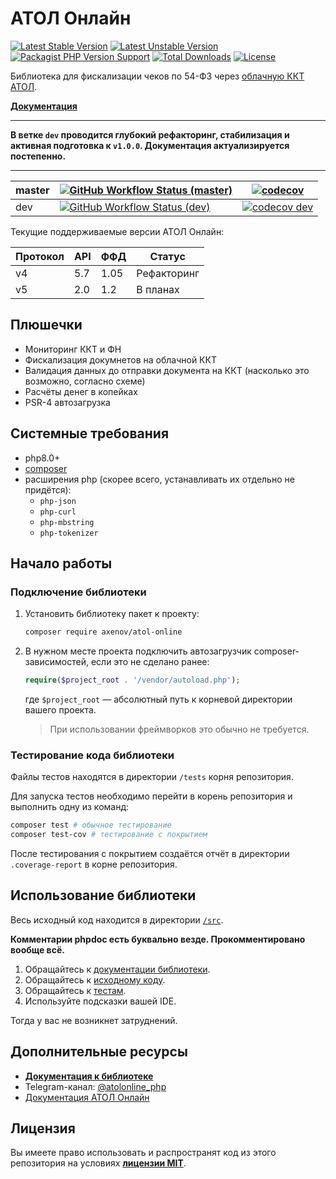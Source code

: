 # АТОЛ Онлайн

[![Latest Stable Version](http://poser.pugx.org/axenov/atol-online/v)](https://packagist.org/packages/axenov/atol-online)
[![Latest Unstable Version](http://poser.pugx.org/axenov/atol-online/v/unstable)](https://packagist.org/packages/axenov/atol-online)
[![Packagist PHP Version Support](https://img.shields.io/packagist/php-v/axenov/atol-online)](https://packagist.org/packages/axenov/atol-online)
[![Total Downloads](https://img.shields.io/packagist/dt/axenov/atol-online)](https://packagist.org/packages/axenov/atol-online)
[![License](https://img.shields.io/packagist/l/axenov/atol-online?color=%23369883)](LICENSE)

Библиотека для фискализации чеков по 54-ФЗ через [облачную ККТ АТОЛ](https://online.atol.ru/).

**[Документация](/docs/readme.md)**

---

**В ветке `dev` проводится глубокий рефакторинг, стабилизация и активная подготовка к `v1.0.0`.
Документация актуализируется постепенно.**

---

| master | [![GitHub Workflow Status (master)](https://img.shields.io/github/workflow/status/anthonyaxenov/atol-online/CI/master?logo=github)](https://github.com/anthonyaxenov/atol-online/actions/workflows/ci.yml) | [![codecov](https://codecov.io/gh/anthonyaxenov/atol-online/branch/master/graph/badge.svg?token=WR2IV7FTF0)](https://codecov.io/gh/anthonyaxenov/atol-online)  |
|--------|------------------------------------------------------------------------------------------------------------------------------------------------------------------------------------------------------------|----------------------------------------------------------------------------------------------------------------------------------------------------------------|
| dev    | [![GitHub Workflow Status (dev)](https://img.shields.io/github/workflow/status/anthonyaxenov/atol-online/CI/dev?logo=github)](https://github.com/anthonyaxenov/atol-online/actions/workflows/ci.yml)       | [![codecov dev](https://codecov.io/gh/anthonyaxenov/atol-online/branch/dev/graph/badge.svg?token=WR2IV7FTF0)](https://codecov.io/gh/anthonyaxenov/atol-online) |

Текущие поддерживаемые версии АТОЛ Онлайн:

| Протокол | API | ФФД  | Статус      |
|----------|-----|------|-------------|
| v4       | 5.7 | 1.05 | Рефакторинг |
| v5       | 2.0 | 1.2  | В планах    |

## Плюшечки

* Мониторинг ККТ и ФН
* Фискализация докумнетов на облачной ККТ
* Валидация данных до отправки документа на ККТ (насколько это возможно, согласно схеме)
* Расчёты денег в копейках
* PSR-4 автозагрузка
<!--* Фактически полное покрытие тестами-->

## Системные требования

* php8.0+
* [composer](https://getcomposer.org/)
* расширения php (скорее всего, устанавливать их отдельно не придётся):
    * `php-json`
    * `php-curl`
    * `php-mbstring`
    * `php-tokenizer`

## Начало работы

### Подключение библиотеки

1. Установить библиотеку пакет к проекту:
   ```bash
   composer require axenov/atol-online
   ```
2. В нужном месте проекта подключить автозагрузчик composer-зависимостей, если это не сделано ранее:
   ```php
   require($project_root . '/vendor/autoload.php');
   ```
   где `$project_root` — абсолютный путь к корневой директории вашего проекта.
   > При использовании фреймворков это обычно не требуется.

### Тестирование кода библиотеки

Файлы тестов находятся в директории `/tests` корня репозитория.

Для запуска тестов необходимо перейти в корень репозитория и выполнить одну из команд:

```bash
composer test # обычное тестирование
composer test-cov # тестирование с покрытием
```

После тестирования с покрытием создаётся отчёт в директории `.coverage-report` в корне репозитория.

## Использование библиотеки

Весь исходный код находится в директории [`/src`](/src).

**Комментарии phpdoc есть буквально везде. Прокомментировано вообще всё.**

1. Обращайтесь к [документации библиотеки](/docs).
2. Обращайтесь к [исходному коду](/src).
3. Обращайтесь к [тестам](/tests).
4. Используйте подсказки вашей IDE.

Тогда у вас не возникнет затруднений.

## Дополнительные ресурсы

* **[Документация к библиотеке](/docs/readme.md)**
* Telegram-канал: [@atolonline_php](https://t.me/atolonline_php)
* [Документация АТОЛ Онлайн](https://online.atol.ru/lib/)

## Лицензия

Вы имеете право использовать и распространят код из этого репозитория на условиях **[лицензии MIT](LICENSE)**.
